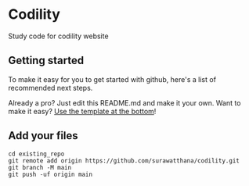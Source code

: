 # Codility

Study code for codility website

## Getting started

To make it easy for you to get started with github, here's a list of recommended next steps.

Already a pro? Just edit this README.md and make it your own. Want to make it easy? [Use the template at the bottom](#editing-this-readme)!

## Add your files

```
cd existing_repo
git remote add origin https://github.com/surawatthana/codility.git
git branch -M main
git push -uf origin main
```
